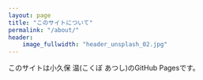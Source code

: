 ```yaml
---
layout: page
title: "このサイトについて"
permalink: "/about/"
header:
    image_fullwidth: "header_unsplash_02.jpg"
---
```


このサイトは小久保 温(こくぼ あつし)のGitHub Pagesです。